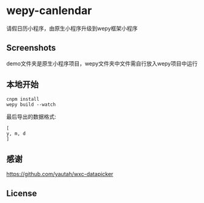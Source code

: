 # wepy-canlendar

请假日历小程序，由原生小程序升级到wepy框架小程序

## Screenshots
demo文件夹是原生小程序项目，wepy文件夹中文件需自行放入wepy项目中运行

## 本地开始
```
cnpm install
wepy build --watch
```

最后导出的数据格式:
```
[
y, m, d   
]

```

## 感谢
https://github.com/yautah/wxc-datapicker


## License

